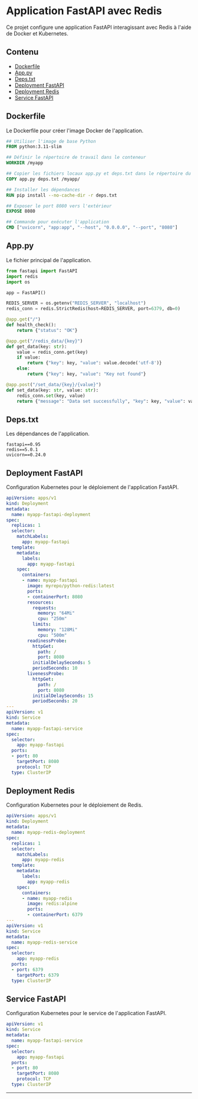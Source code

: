 # Application FastAPI avec Redis

Ce projet configure une application FastAPI interagissant avec Redis à l'aide de Docker et Kubernetes.

## Contenu

- [Dockerfile](#dockerfile)
- [App.py](#apppy)
- [Deps.txt](#depstxt)
- [Deployment FastAPI](#deployment-fastapi)
- [Deployment Redis](#deployment-redis)
- [Service FastAPI](#service-fastapi)

## Dockerfile

Le Dockerfile pour créer l'image Docker de l'application.

```Dockerfile
## Utiliser l'image de base Python
FROM python:3.11-slim

## Définir le répertoire de travail dans le conteneur
WORKDIR /myapp

## Copier les fichiers locaux app.py et deps.txt dans le répertoire du conteneur /myapp
COPY app.py deps.txt /myapp/

## Installer les dépendances
RUN pip install --no-cache-dir -r deps.txt

## Exposer le port 8080 vers l'extérieur
EXPOSE 8080

## Commande pour exécuter l'application
CMD ["uvicorn", "app:app", "--host", "0.0.0.0", "--port", "8080"]
```

## App.py

Le fichier principal de l'application.

```python
from fastapi import FastAPI
import redis
import os

app = FastAPI()

REDIS_SERVER = os.getenv("REDIS_SERVER", "localhost")
redis_conn = redis.StrictRedis(host=REDIS_SERVER, port=6379, db=0)

@app.get("/")
def health_check():
    return {"status": "OK"}

@app.get("/redis_data/{key}")
def get_data(key: str):
    value = redis_conn.get(key)
    if value:
        return {"key": key, "value": value.decode('utf-8')}
    else:
        return {"key": key, "value": "Key not found"}

@app.post("/set_data/{key}/{value}")
def set_data(key: str, value: str):
    redis_conn.set(key, value)
    return {"message": "Data set successfully", "key": key, "value": value}
```

## Deps.txt

Les dépendances de l'application.

```plaintext
fastapi==0.95
redis==5.0.1
uvicorn==0.24.0
```

## Deployment FastAPI

Configuration Kubernetes pour le déploiement de l'application FastAPI.

```yaml
apiVersion: apps/v1
kind: Deployment
metadata:
  name: myapp-fastapi-deployment
spec:
  replicas: 1
  selector:
    matchLabels:
      app: myapp-fastapi
  template:
    metadata:
      labels:
        app: myapp-fastapi
    spec:
      containers:
      - name: myapp-fastapi
        image: myrepo/python-redis:latest
        ports:
        - containerPort: 8080
        resources:
          requests:
            memory: "64Mi"
            cpu: "250m"
          limits:
            memory: "128Mi"
            cpu: "500m"
        readinessProbe:
          httpGet:
            path: /
            port: 8080
          initialDelaySeconds: 5
          periodSeconds: 10
        livenessProbe:
          httpGet:
            path: /
            port: 8080
          initialDelaySeconds: 15
          periodSeconds: 20
---
apiVersion: v1
kind: Service
metadata:
  name: myapp-fastapi-service
spec:
  selector:
    app: myapp-fastapi
  ports:
  - port: 80
    targetPort: 8080
    protocol: TCP
  type: ClusterIP
```

## Deployment Redis

Configuration Kubernetes pour le déploiement de Redis.

```yaml
apiVersion: apps/v1
kind: Deployment
metadata:
  name: myapp-redis-deployment
spec:
  replicas: 1
  selector:
    matchLabels:
      app: myapp-redis
  template:
    metadata:
      labels:
        app: myapp-redis
    spec:
      containers:
      - name: myapp-redis
        image: redis:alpine
        ports:
        - containerPort: 6379
---
apiVersion: v1
kind: Service
metadata:
  name: myapp-redis-service
spec:
  selector:
    app: myapp-redis
  ports:
  - port: 6379
    targetPort: 6379
  type: ClusterIP
```

## Service FastAPI

Configuration Kubernetes pour le service de l'application FastAPI.

```yaml
apiVersion: v1
kind: Service
metadata:
  name: myapp-fastapi-service
spec:
  selector:
    app: myapp-fastapi
  ports:
  - port: 80
    targetPort: 8080
    protocol: TCP
  type: ClusterIP
```

---
